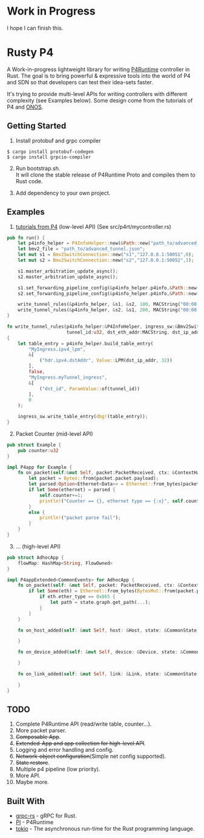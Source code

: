 # Work in Progress

I hope I can finish this.

# Rusty P4
A Work-in-progress lightweight library for writing [P4Runtime](https://p4.org/specs/) controller in Rust. The goal is to bring powerful & expressive tools into the world of P4 and SDN so that developers can test their idea-sets faster.

It's trying to provide multi-level APIs for writing controllers with different complexity (see Examples below). Some design come from the tutorials of P4 and [ONOS](https://onosproject.org/).

## Getting Started

1. Install protobuf and grpc compiler
```
$ cargo install protobuf-codegen
$ cargo install grpcio-compiler
```

2. Run bootstrap.sh.  
It will clone the stable release of P4Runtime Proto and compiles them to Rust code.

3. Add dependency to your own project.

## Examples

1. [tutorials from P4](https://github.com/p4lang/tutorials/blob/master/exercises/p4runtime/mycontroller.py) (low-level API) (See src/p4rt/mycontroller.rs)
```rust
pub fn run() {
    let p4info_helper = P4InfoHelper::new(&Path::new("path_to/advanced_tunnel.p4.p4info.bin"));
    let bmv2_file = "path_to/advanced_tunnel.json";
    let mut s1 = Bmv2SwitchConnection::new("s1","127.0.0.1:50051",0);
    let mut s2 = Bmv2SwitchConnection::new("s2","127.0.0.1:50052",1);

    s1.master_arbitration_update_async();
    s2.master_arbitration_update_async();

    s1.set_forwarding_pipeline_config(&p4info_helper.p4info,&Path::new(bmv2_file));
    s2.set_forwarding_pipeline_config(&p4info_helper.p4info,&Path::new(bmv2_file));

    write_tunnel_rules(&p4info_helper, &s1, &s2, 100, MACString("00:00:00:00:02:02".to_owned()), Ipv4Addr::from_str("10.0.2.2").unwrap());
    write_tunnel_rules(&p4info_helper, &s2, &s1, 200, MACString("00:00:00:00:01:01".to_owned()), Ipv4Addr::from_str("10.0.1.1").unwrap());
}

fn write_tunnel_rules(p4info_helper:&P4InfoHelper, ingress_sw:&Bmv2SwitchConnection, egress_sw:&Bmv2SwitchConnection,
                      tunnel_id:u32, dst_eth_addr:MACString, dst_ip_addr:Ipv4Addr)
{
    let table_entry = p4info_helper.build_table_entry(
        "MyIngress.ipv4_lpm",
        &[
            ("hdr.ipv4.dstAddr", Value::LPM(dst_ip_addr, 32))
        ],
        false,
        "MyIngress.myTunnel_ingress",
        &[
            ("dst_id", ParamValue::of(tunnel_id))
        ],
        0
    );

    ingress_sw.write_table_entry(dbg!(table_entry));
}
```
2. Packet Counter (mid-level API)
```rust
pub struct Example {
    pub counter:u32
}

impl P4app for Example {
    fn on_packet(self:&mut Self, packet:PacketReceived, ctx: &ContextHandle) {
        let packet = Bytes::from(packet.packet.payload);
        let parsed:Option<Ethernet<Data>> = Ethernet::from_bytes(packet);
        if let Some(ethernet) = parsed {
            self.counter+=1;
            println!("Counter == {}, ethernet type == {:x}", self.counter, ethernet.ether_type);
        }
        else {
            println!("packet parse fail");
        }
    }
}
```
3. ... (high-level API)
```rust
pub struct AdhocApp {
    flowMap: HashMap<String, FlowOwned>
}

impl P4appExtended<CommonEvents> for AdhocApp {
    fn on_packet(self: &mut Self, packet: PacketReceived, ctx: &ContextHandle<CommonEvents>, state: &CommonState) {
        if let Some(eth) = Ethernet::from_bytes(BytesMut::from(packet.packet.payload)) {
            if eth.ether_type == 0x865 {
                let path = state.graph.get_path(...);
            }
        }
    }

    fn on_host_added(self: &mut Self, host: &Host, state: &CommonState, ctx: &ContextHandle<CommonEvents>) {

    }

    fn on_device_added(self: &mut Self, device: &Device, state: &CommonState, ctx: &ContextHandle<CommonEvents>) {

    }

    fn on_link_added(self: &mut Self, link: &Link, state: &CommonState, ctx: &ContextHandle<CommonEvents>) {

    }
}
```
## TODO
1. Complete P4Runtime API (read/write table, counter...).
2. More packet parser.
3. ~~Composable App~~.
4. ~~Extended-App and app collection for high-level API~~.
5. Logging and error handling and config.
6. ~~Network-object configuration~~(Simple net config supported).
7. ~~State restore~~.
8. Multiple p4 pipeline (low priority).
9. More API.
10. Maybe more.

## Built With

* [grpc-rs](https://github.com/pingcap/grpc-rs) - gRPC for Rust.
* [PI](https://github.com/p4lang/PI) - P4Runtime
* [tokio](https://tokio.rs) - The asynchronous run-time for the Rust programming language.